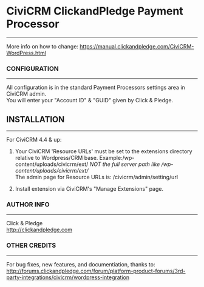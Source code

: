 # CiviCRM ClickandPledge Payment Processor #
----------------------------------------

More info on how to change:  https://manual.clickandpledge.com/CiviCRM-WordPress.html

### CONFIGURATION ###
-------------
All configuration is in the standard Payment Processors settings area in CiviCRM admin.  
You will enter your "Account ID" & "GUID"  given by Click & Pledge.  


## INSTALLATION ##
------------
For CiviCRM 4.4 & up:  
1)  Your CiviCRM 'Resource URLs' must be set to the extensions directory relative to Wordpress/CRM base.  Example:/wp-content/uploads/civicrm/ext/
    *NOT the full server path like /wp-content/uploads/civicrm/ext/*  
    The admin page for Resource URLs is:  /civicrm/admin/setting/url  

2)  Install extension via CiviCRM's "Manage Extensions" page.  


### AUTHOR INFO ### 
-------------------
Click & Pledge   
http://clickandpledge.com  
 

### OTHER CREDITS ###
-----------------
For bug fixes, new features, and documentiation, thanks to:
http://forums.clickandpledge.com/forum/platform-product-forums/3rd-party-integrations/civicrm/wordpress-integration
